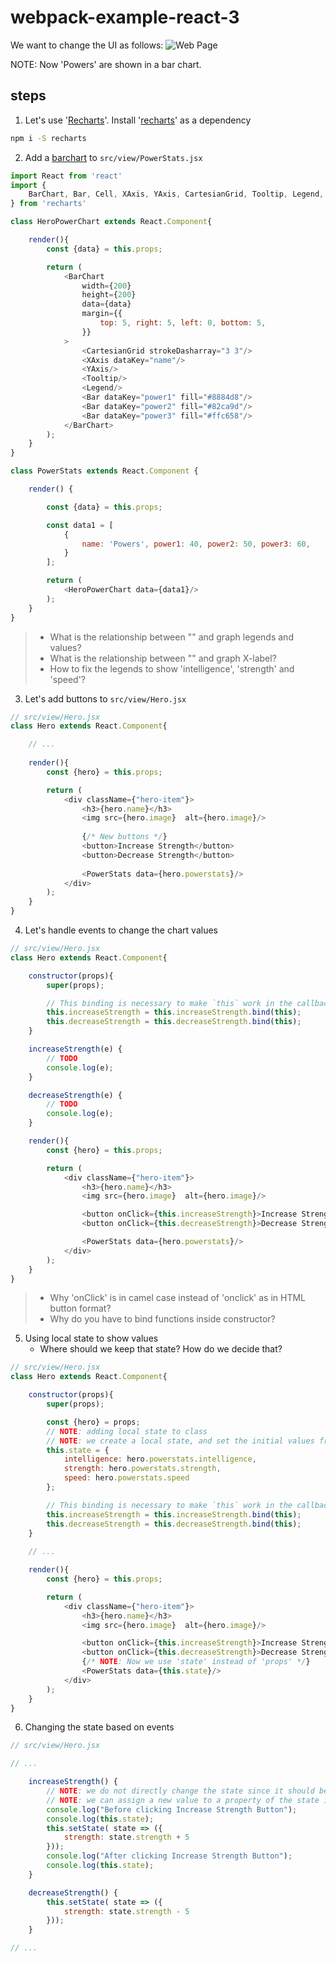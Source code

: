 # webpack-example-react-3

We want to change the UI as follows:
![Web Page](./new_hero.png)

NOTE: Now 'Powers' are shown in a bar chart.

## steps



1. Let's use '[Recharts](http://recharts.org/en-US/)'. Install '[recharts](https://github.com/recharts/recharts)' as a dependency
```bash
npm i -S recharts
```
2. Add a [barchart](http://recharts.org/en-US/examples/SimpleBarChart) to `src/view/PowerStats.jsx`
```javascript
import React from 'react'
import {
    BarChart, Bar, Cell, XAxis, YAxis, CartesianGrid, Tooltip, Legend,
} from 'recharts'

class HeroPowerChart extends React.Component{

    render(){
        const {data} = this.props;

        return (
            <BarChart
                width={200}
                height={200}
                data={data}
                margin={{
                    top: 5, right: 5, left: 0, bottom: 5,
                }}
            >
                <CartesianGrid strokeDasharray="3 3"/>
                <XAxis dataKey="name"/>
                <YAxis/>
                <Tooltip/>
                <Legend/>
                <Bar dataKey="power1" fill="#8884d8"/>
                <Bar dataKey="power2" fill="#82ca9d"/>
                <Bar dataKey="power3" fill="#ffc658"/>
            </BarChart>
        );
    }
}
```

```javascript
class PowerStats extends React.Component {

    render() {

        const {data} = this.props;

        const data1 = [
            {
                name: 'Powers', power1: 40, power2: 50, power3: 60,
            }
        ];

        return (
            <HeroPowerChart data={data1}/>
        );
    }
}
```

>- What is the relationship between "<Bar dataKey='power1' />" and graph legends and values?
>- What is the relationship between "<XAxis dataKey='name' />" and graph X-label?
>- How to fix the legends to show 'intelligence', 'strength' and 'speed'?

3. Let's add buttons to `src/view/Hero.jsx`
```javascript
// src/view/Hero.jsx
class Hero extends React.Component{

    // ...
    
    render(){
        const {hero} = this.props;

        return (
            <div className={"hero-item"}>
                <h3>{hero.name}</h3>
                <img src={hero.image}  alt={hero.image}/>
                
                {/* New buttons */}
                <button>Increase Strength</button>
                <button>Decrease Strength</button>
                
                <PowerStats data={hero.powerstats}/>
            </div>
        );
    }
}
```

4. Let's handle events to change the chart values
```javascript
// src/view/Hero.jsx
class Hero extends React.Component{

    constructor(props){
        super(props);

        // This binding is necessary to make `this` work in the callback
        this.increaseStrength = this.increaseStrength.bind(this);
        this.decreaseStrength = this.decreaseStrength.bind(this);
    }

    increaseStrength(e) {
        // TODO
        console.log(e);
    }

    decreaseStrength(e) {
        // TODO
        console.log(e);
    }

    render(){
        const {hero} = this.props;

        return (
            <div className={"hero-item"}>
                <h3>{hero.name}</h3>
                <img src={hero.image}  alt={hero.image}/>

                <button onClick={this.increaseStrength}>Increase Strength</button>
                <button onClick={this.decreaseStrength}>Decrease Strength</button>

                <PowerStats data={hero.powerstats}/>
            </div>
        );
    }
}
```
>- Why 'onClick' is in camel case instead of 'onclick' as in HTML button format?
>- Why do you have to bind functions inside constructor?

5. Using local state to show values
    - Where should we keep that state? How do we decide that?

```javascript
// src/view/Hero.jsx
class Hero extends React.Component{

    constructor(props){
        super(props);

        const {hero} = props;
        // NOTE: adding local state to class
        // NOTE: we create a local state, and set the initial values from 'props'
        this.state = {
            intelligence: hero.powerstats.intelligence,
            strength: hero.powerstats.strength,
            speed: hero.powerstats.speed
        };

        // This binding is necessary to make `this` work in the callback
        this.increaseStrength = this.increaseStrength.bind(this);
        this.decreaseStrength = this.decreaseStrength.bind(this);
    }
    
    // ...

    render(){
        const {hero} = this.props;

        return (
            <div className={"hero-item"}>
                <h3>{hero.name}</h3>
                <img src={hero.image}  alt={hero.image}/>

                <button onClick={this.increaseStrength}>Increase Strength</button>
                <button onClick={this.decreaseStrength}>Decrease Strength</button>
                {/* NOTE: Now we use 'state' instead of 'props' */}
                <PowerStats data={this.state}/>
            </div>
        );
    }
}
```

6. Changing the state based on events

```javascript
// src/view/Hero.jsx

// ...

    increaseStrength() {
        // NOTE: we do not directly change the state since it should be immutable
        // NOTE: we can assign a new value to a property of the state instead of replacing whole state!
        console.log("Before clicking Increase Strength Button");
        console.log(this.state);
        this.setState( state => ({
            strength: state.strength + 5
        }));
        console.log("After clicking Increase Strength Button");
        console.log(this.state);
    }

    decreaseStrength() {
        this.setState( state => ({
            strength: state.strength - 5
        }));
    }

// ...

```
